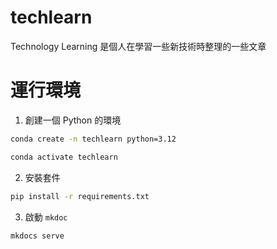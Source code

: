# techlearn

Technology Learning 是個人在學習一些新技術時整理的一些文章


# 運行環境

1. 創建一個 Python 的環境

```bash
conda create -n techlearn python=3.12

conda activate techlearn
```

2. 安裝套件

```bash
pip install -r requirements.txt
```

3. 啟動 `mkdoc`

```bash
mkdocs serve
```